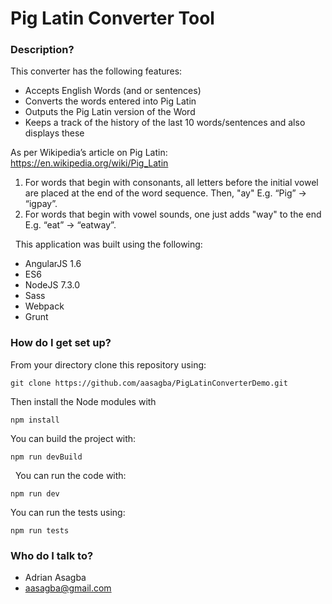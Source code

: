 # Pig Latin Converter Tool

### Description?

This converter has the following features:

* Accepts English Words (and or sentences)
* Converts the words entered into Pig Latin
* Outputs the Pig Latin version of the Word
* Keeps a track of the history of the last 10 words/sentences and also displays these

As per Wikipedia’s article on Pig Latin: https://en.wikipedia.org/wiki/Pig_Latin

1. For words that begin with consonants, all letters before the initial vowel are placed at the
end of the word sequence. Then, "ay"
E.g. “Pig” -> “igpay”.
2. For words that begin with vowel sounds, one just adds "way" to the end
E.g. “eat” -> “eatway”.

  This application was built using the following:

* AngularJS 1.6
* ES6
* NodeJS 7.3.0
* Sass 
* Webpack
* Grunt

### How do I get set up?

From your directory clone this repository using:

    git clone https://github.com/aasagba/PigLatinConverterDemo.git

Then install the Node modules with

    npm install

You can build the project with:

    npm run devBuild

  You can run the code with:

    npm run dev

You can run the tests using:

    npm run tests


### Who do I talk to?

* Adrian Asagba
* aasagba@gmail.com 